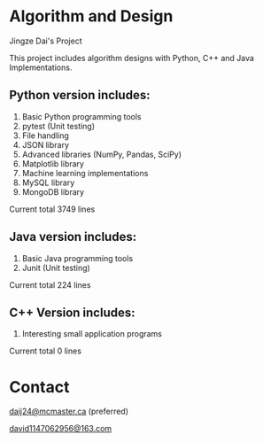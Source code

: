 # Algorithm and Design
Jingze Dai's Project

This project includes algorithm designs with Python, C++ and Java Implementations.

## Python version includes:

1. Basic Python programming tools
2. pytest (Unit testing)
3. File handling
4. JSON library
5. Advanced libraries (NumPy, Pandas, SciPy)
6. Matplotlib library
7. Machine learning implementations
8. MySQL library
9. MongoDB library

Current total 3749 lines

## Java version includes:

1. Basic Java programming tools
2. Junit (Unit testing)

Current total 224 lines

## C++ Version includes:
1. Interesting small application programs

Current total 0 lines

# Contact
daij24@mcmaster.ca
(preferred)

david1147062956@163.com
